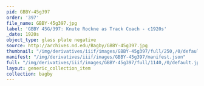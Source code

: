 ```yaml
---
pid: GBBY-45g397
order: '397'
file_name: GBBY-45g397.jpg
label: 'GBBY 45G/397: Knute Rockne as Track Coach - c1920s'
_date: 1920s
object_type: glass plate negative
source: http://archives.nd.edu/Bagby/GBBY-45g397.jpg
thumbnail: "/img/derivatives/iiif/images/GBBY-45g397/full/250,/0/default.jpg"
manifest: "/img/derivatives/iiif/images/GBBY-45g397/manifest.json"
full: "/img/derivatives/iiif/images/GBBY-45g397/full/1140,/0/default.jpg"
layout: generic_collection_item
collection: bagby
---
```

